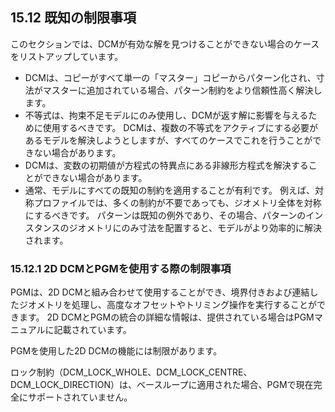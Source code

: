 ## 15.12 既知の制限事項

このセクションでは、DCMが有効な解を見つけることができない場合のケースをリストアップしています。

- DCMは、コピーがすべて単一の「マスター」コピーからパターン化され、寸法がマスターに追加されている場合、パターン制約をより信頼性高く解決します。
- 不等式は、拘束不足モデルにのみ使用し、DCMが返す解に影響を与えるために使用するべきです。
DCMは、複数の不等式をアクティブにする必要があるモデルを解決しようとしますが、すべてのケースでこれを行うことができない場合があります。
- DCMは、変数の初期値が方程式の特異点にある非線形方程式を解決することができない場合があります。
- 通常、モデルにすべての既知の制約を適用することが有利です。
例えば、対称プロファイルでは、多くの制約が不要であっても、ジオメトリ全体を対称にするべきです。
パターンは既知の例外であり、その場合、パターンのインスタンスのジオメトリにのみ寸法を配置すると、モデルがより効率的に解決されます。

### 15.12.1 2D DCMとPGMを使用する際の制限事項

PGMは、2D DCMと組み合わせて使用することができ、境界付きおよび連結したジオメトリを処理し、高度なオフセットやトリミング操作を実行することができます。
2D DCMとPGMの統合の詳細な情報は、提供されている場合はPGMマニュアルに記載されています。

PGMを使用した2D DCMの機能には制限があります。

ロック制約（DCM\_LOCK\_WHOLE、DCM\_LOCK\_CENTRE、DCM\_LOCK\_DIRECTION）は、ベースループに適用された場合、PGMで現在完全にサポートされていません。

